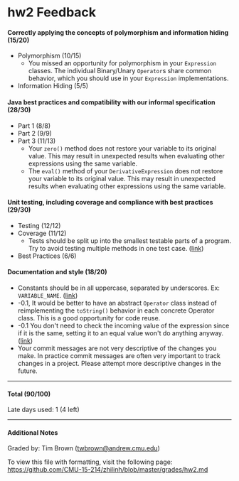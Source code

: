 hw2 Feedback
============

#### Correctly applying the concepts of polymorphism and information hiding (15/20)
* Polymorphism (10/15)
  * You missed an opportunity for polymorphism in your `Expression` classes. The individual Binary/Unary `Operator`s share common behavior, which you should use in your `Expression` implementations.
* Information Hiding (5/5)

#### Java best practices and compatibility with our informal specification (28/30)
* Part 1 (8/8)
* Part 2 (9/9)
* Part 3 (11/13)
  * Your `zero()` method does not restore your variable to its original value. This may result in unexpected results when evaluating other expressions using the same variable.
  * The `eval()` method of your `DerivativeExpression` does not restore your variable to its original value. This may result in unexpected results when evaluating other expressions using the same variable.

#### Unit testing, including coverage and compliance with best practices (29/30)
* Testing (12/12)
* Coverage (11/12)
  * Tests should be split up into the smallest testable parts of a program. Try to avoid testing multiple methods in one test case. ([link](https://github.com/CMU-15-214/zhilinh/blob/master/homework/2/src/test/java/edu/cmu/cs/cs214/hw2/operator/BinaryOperatorTest.java#L62))
* Best Practices (6/6)

#### Documentation and style (18/20) 
* Constants should be in all uppercase, separated by underscores. Ex: `VARIABLE_NAME`.  ([link](https://github.com/CMU-15-214/zhilinh/blob/master/homework/2/src/test/java/edu/cmu/cs/cs214/hw2/expression/DerivativeTest.java#L27))
* -0.1, It would be better to have an abstract `Operator` class instead of reimplementing the `toString()` behavior in each concrete Operator class. This is a good opportunity for code reuse. 
* -0.1 You don't need to check the incoming value of the expression since if it is the same, setting it to an equal value won't do anything anyway. ([link](https://github.com/CMU-15-214/zhilinh/blob/master/homework/2/src/main/java/edu/cmu/cs/cs214/hw2/expression/Variable.java#L53))
* Your commit messages are not very descriptive of the changes you make. In practice commit messages are often very important to track changes in a project. Please attempt more descriptive changes in the future.

---

#### Total (90/100)

Late days used: 1 (4 left)

---

#### Additional Notes

Graded by: Tim Brown (twbrown@andrew.cmu.edu)

To view this file with formatting, visit the following page: https://github.com/CMU-15-214/zhilinh/blob/master/grades/hw2.md

